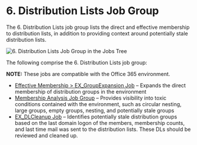 # 6. Distribution Lists Job Group

The 6. Distribution Lists job group lists the direct and effective membership to distribution lists,
in addition to providing context around potentially stale distribution lists.

![6. Distribution Lists Job Group in the Jobs Tree](/img/product_docs/accessanalyzer/admin/hostmanagement/jobstree.webp)

The following comprise the 6. Distribution Lists job group:

**NOTE:** These jobs are compatible with the Office 365 environment.

- [Effective Membership > EX_GroupExpansion Job](/docs/accessanalyzer/12.0/solutions/exchange/distributionlists/ex_groupexpansion.md) – Expands the direct
  membership of distribution groups in the environment
- [Membership Analysis Job Group](/docs/accessanalyzer/12.0/solutions/exchange/distributionlists/membershipanalysis/overview.md) – Provides visibility into toxic
  conditions contained with the environment, such as circular nesting, large groups, empty groups,
  nesting, and potentially stale groups
- [EX_DLCleanup Job](/docs/accessanalyzer/12.0/solutions/exchange/distributionlists/ex_dlcleanup.md) – Identifies potentially stale distribution groups based on
  the last domain logon of the members, membership counts, and last time mail was sent to the
  distribution lists. These DLs should be reviewed and cleaned up.
